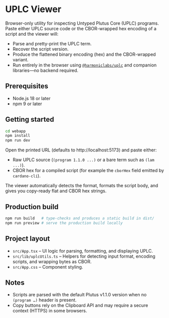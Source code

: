 # UPLC Viewer

Browser-only utility for inspecting Untyped Plutus Core (UPLC) programs. Paste either UPLC source code or the CBOR-wrapped hex encoding of a script and the viewer will:

- Parse and pretty-print the UPLC term.
- Recover the script version.
- Produce the flattened binary encoding (hex) and the CBOR-wrapped variant.
- Run entirely in the browser using [`@harmoniclabs/uplc`](https://www.npmjs.com/package/@harmoniclabs/uplc) and companion libraries—no backend required.

## Prerequisites

- Node.js 18 or later
- npm 9 or later

## Getting started

```bash
cd webapp
npm install
npm run dev
```

Open the printed URL (defaults to http://localhost:5173) and paste either:

- Raw UPLC source (`(program 1.1.0 ...)` or a bare term such as `(lam ...)`).
- CBOR hex for a compiled script (for example the `cborHex` field emitted by `cardano-cli`).

The viewer automatically detects the format, formats the script body, and gives you copy-ready flat and CBOR hex strings.

## Production build

```bash
npm run build   # type-checks and produces a static build in dist/
npm run preview # serve the production build locally
```

## Project layout

- `src/App.tsx` – UI logic for parsing, formatting, and displaying UPLC.
- `src/lib/uplcUtils.ts` – Helpers for detecting input format, encoding scripts, and wrapping bytes as CBOR.
- `src/App.css` – Component styling.

## Notes

- Scripts are parsed with the default Plutus v1.1.0 version when no `(program …)` header is present.
- Copy buttons rely on the Clipboard API and may require a secure context (HTTPS) in some browsers.
